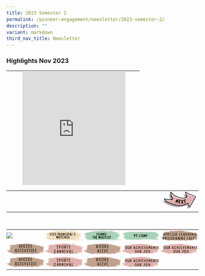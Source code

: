 ```yaml
---
title: 2023 Semester 2
permalink: /pioneer-engagement/newsletter/2023-semester-2/
description: ""
variant: markdown
third_nav_title: Newsletter
---
```

### Highlights Nov 2023


<center>	
<table style="width: 100%; height:300px; padding:0px;" border="0">
<tbody>
<tr><td style="width: 10%"></td><td><iframe allowfullscreen="" allow="accelerometer; autoplay; clipboard-write; encrypted-media; gyroscope; picture-in-picture; web-share" frameborder="0" title="YouTube video player" src="https://www.youtube.com/embed/focEoOeLmGs" height="320" width="90%"></iframe>
	
</td></tr></tbody>
</table>
</center>

<table style="width: 100%;">
<tbody>
<tr>
<td style="text-align: left; width:80%;"></td>
<td style="text-align: right;"><a href="/newsletter2023sem1suba/"><img src="/images/Newsletter/btn_next.png"></a></td>
</tr>
</tbody>
</table><br>

<!--                  Footer banner               -->
<table style="width: 100%; padding:0px;" border="0">
<tbody>
<tr style="height: 35px;">
<td style="width:20%; vertical-align: middle; border-width: 0px; padding:0px;"><a href="/pioneer-engagement/newsletter/2023-semester-1/"><img src="/images/Newsletter/Sem22023/btn_btn00s2.pngg"></a></td>
<td style="width:20%; vertical-align: middle; border-width: 0px;padding:0px;"><a href="/newsletter2023sem1suba/"><img src="/images/Newsletter/Sem22023/btn_btn01s2.png"></a></td>
<td style="width:20%; vertical-align: middle; border-width: 0px;padding:0px;"><a href="/newsletter2023sem1subb/"><img src="/images/Newsletter/Sem22023/btn_btn02s2.png"></a></td>
<td style="width:20%; vertical-align: middle; border-width: 0px;padding:0px;"><a href="/newsletter2023sem1subc/"><img src="/images/Newsletter/Sem22023/btn_btn03s2.png"></a></td>
<td style="width:20%; vertical-align: middle; border-width: 0px;padding:0px;"><a href="/newsletter2023sem1subc/"><img src="/images/Newsletter/btn_btn03.png"></a></td>
</tr>

<tr style="height: 35px;">
<td style="width:20%; vertical-align: middle; border-width: 0px;padding:0px;"><a href="/newsletter2023sem1subd/"><img src="/images/Newsletter/btn_btn04.png"></a></td>
<td style="width:20%; vertical-align: middle; border-width: 0px;padding:0px;"><a href="/newsletter2023sem1sube/"><img src="/images/Newsletter/btn_btn05.png"></a></td>
<td style="width:20%; vertical-align: middle; border-width: 0px;padding:0px;"><a href="/newsletter2023sem1subf/"><img src="/images/Newsletter/btn_btn06.png"></a></td>
<td style="width:20%; vertical-align: middle; border-width: 0px;padding:0px;"><a href="/newsletter2023sem1subg/"><img src="/images/Newsletter/btn_btn07.png"></a></td>
<td style="width:20%; vertical-align: middle; border-width: 0px;padding:0px;"><a href="/newsletter2023sem1subg/"><img src="/images/Newsletter/btn_btn07.png"></a></td>
</tr>
	
<tr style="height: 35px;">
<td style="width:20%; vertical-align: middle; border-width: 0px;padding:0px;"><a href="/newsletter2023sem1subd/"><img src="/images/Newsletter/btn_btn04.png"></a></td>
<td style="width:20%; vertical-align: middle; border-width: 0px;padding:0px;"><a href="/newsletter2023sem1sube/"><img src="/images/Newsletter/btn_btn05.png"></a></td>
<td style="width:20%; vertical-align: middle; border-width: 0px;padding:0px;"><a href="/newsletter2023sem1subf/"><img src="/images/Newsletter/btn_btn06.png"></a></td>
<td style="width:20%; vertical-align: middle; border-width: 0px;padding:0px;"><a href="/newsletter2023sem1subg/"><img src="/images/Newsletter/btn_btn07.png"></a></td>

</tr>


</tbody>
</table>